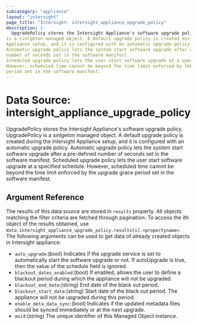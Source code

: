```yaml
---
subcategory: "appliance"
layout: "intersight"
page_title: "Intersight: intersight_appliance_upgrade_policy"
description: |-
  UpgradePolicy stores the Intersight Appliance's software upgrade policy. UpgradePolicy
is a sinlgeton managed object. A default upgrade policy is created during the Intersight
Appliance setup, and it is configured with an automatic upgrade policy.
Automatic upgrade policy lets the system start software upgrade after a pre-defined
number of seconds set in the software manifest.
Scheduled upgrade policy lets the user start software upgrade at a specified schedule.
However, scheduled time cannot be beyond the time limit enforced by the upgrade grace
period set in the software manifest.
---
```


# Data Source: intersight_appliance_upgrade_policy
UpgradePolicy stores the Intersight Appliance's software upgrade policy. UpgradePolicy
is a sinlgeton managed object. A default upgrade policy is created during the Intersight
Appliance setup, and it is configured with an automatic upgrade policy.
Automatic upgrade policy lets the system start software upgrade after a pre-defined
number of seconds set in the software manifest.
Scheduled upgrade policy lets the user start software upgrade at a specified schedule.
However, scheduled time cannot be beyond the time limit enforced by the upgrade grace
period set in the software manifest.
## Argument Reference
The results of this data source are stored in `results` property.
All objects matching the filter criteria are fetched through pagination.
To access the ith object of the results obtained, use `data.intersight_appliance_upgrade_policy.results[i].<propertyname>`.
The following arguments can be used to get data of already created objects in Intersight appliance:
* `auto_upgrade`:(bool) Indicates if the upgrade service is set to automatically start the software upgrade or not. If autoUpgrade is true, then the value of the schedule field is ignored. 
* `blackout_dates_enabled`:(bool) If enabled, allows the user to define a blackout period during which the appliance will not be upgraded. 
* `blackout_end_date`:(string) End date of the black out period. 
* `blackout_start_date`:(string) Start date of the black out period. The appliance will not be upgraded during this period. 
* `enable_meta_data_sync`:(bool) Indicates if the updated metadata files should be synced immediately or at the next upgrade. 
* `moid`:(string) The unique identifier of this Managed Object instance. 
 